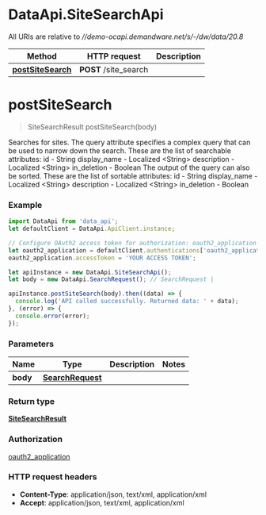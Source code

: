 # DataApi.SiteSearchApi

All URIs are relative to *//demo-ocapi.demandware.net/s/-/dw/data/20.8*

Method | HTTP request | Description
------------- | ------------- | -------------
[**postSiteSearch**](SiteSearchApi.md#postSiteSearch) | **POST** /site_search | 

<a name="postSiteSearch"></a>
# **postSiteSearch**
> SiteSearchResult postSiteSearch(body)



Searches for sites.    The query attribute specifies a complex query that can be used to narrow down the search. These are the list  of searchable attributes:    id - String  display_name - Localized &lt;String&gt;  description - Localized &lt;String&gt;  in_deletion - Boolean     The output of the query can also be sorted. These are the list of sortable attributes:    id - String  display_name - Localized &lt;String&gt;  description - Localized &lt;String&gt;  in_deletion - Boolean  

### Example
```javascript
import DataApi from 'data_api';
let defaultClient = DataApi.ApiClient.instance;

// Configure OAuth2 access token for authorization: oauth2_application
let oauth2_application = defaultClient.authentications['oauth2_application'];
oauth2_application.accessToken = 'YOUR ACCESS TOKEN';

let apiInstance = new DataApi.SiteSearchApi();
let body = new DataApi.SearchRequest(); // SearchRequest | 

apiInstance.postSiteSearch(body).then((data) => {
  console.log('API called successfully. Returned data: ' + data);
}, (error) => {
  console.error(error);
});

```

### Parameters

Name | Type | Description  | Notes
------------- | ------------- | ------------- | -------------
 **body** | [**SearchRequest**](SearchRequest.md)|  | 

### Return type

[**SiteSearchResult**](SiteSearchResult.md)

### Authorization

[oauth2_application](../README.md#oauth2_application)

### HTTP request headers

 - **Content-Type**: application/json, text/xml, application/xml
 - **Accept**: application/json, text/xml, application/xml

